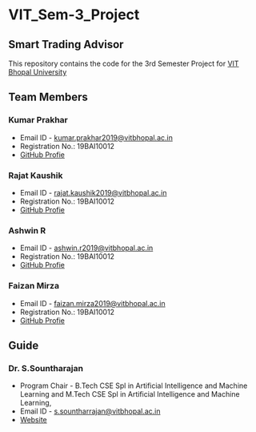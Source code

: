 # VIT_Sem-3_Project

## Smart Trading Advisor

This repository contains the code for the 3rd Semester Project for [VIT Bhopal University](https://vitbhopal.ac.in/)

## Team Members

### Kumar Prakhar
* Email ID - kumar.prakhar2019@vitbhopal.ac.in
* Registration No.: 19BAI10012
* [GitHub Profie](https://github.com/kprakhar27/)

### Rajat Kaushik
* Email ID - rajat.kaushik2019@vitbhopal.ac.in
* Registration No.: 19BAI10012
* [GitHub Profie](https://github.com/Rajat-Kaushik99/)

### Ashwin R
* Email ID - ashwin.r2019@vitbhopal.ac.in
* Registration No.: 19BAI10012
* [GitHub Profie](https://github.com/kprakhar27/)

### Faizan Mirza
* Email ID - faizan.mirza2019@vitbhopal.ac.in
* Registration No.: 19BAI10012
* [GitHub Profie](https://github.com/kprakhar27/)

## Guide

### Dr. S.Sountharajan
* Program Chair - B.Tech CSE Spl in Artificial Intelligence and Machine Learning and M.Tech CSE Spl in Artificial Intelligence and Machine Learning, 
* Email ID - s.sountharrajan@vitbhopal.ac.in
* [Website](https://sites.google.com/site/csessountharrajan)
